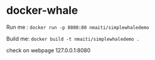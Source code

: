 # docker-whale

Run me : `docker run -p 8080:80 nmaiti/simplewhaledemo`

Build me: `docker build -t nmaiti/simplewhaledemo .`


check on webpage 
127.0.0.1:8080
